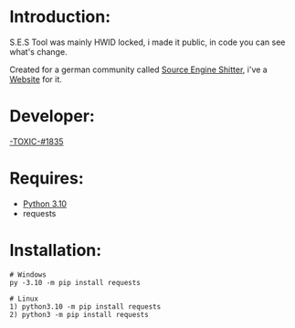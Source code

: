 # Introduction:
S.E.S Tool was mainly HWID locked, i made it public, in code you can see what's change.

Created for a german community called [Source Engine Shitter](https://discord.gg/6MTF772zpu/), i've a [Website](https://gtav-online-community.com/ses/) for it.
# Developer:
[-TOXIC-#1835](https://gtav-online-community.com/toxic/)
# Requires:
* [Python 3.10](https://python.org/downloads/)
* requests
# Installation:
```
# Windows
py -3.10 -m pip install requests

# Linux
1) python3.10 -m pip install requests
2) python3 -m pip install requests
```
